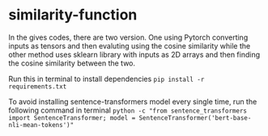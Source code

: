 # similarity-function

In the gives codes, there are two version. One using Pytorch converting inputs as tensors and then evaluting using the cosine similarity while the other method uses sklearn library with inputs as 2D arrays and then finding the cosine similarity between the two. 

Run this in terminal to install dependencies
```pip install -r requirements.txt```

To avoid installing sentence-transformers model every single time, run the following command in terminal
```python -c "from sentence_transformers import SentenceTransformer; model = SentenceTransformer('bert-base-nli-mean-tokens')"```
